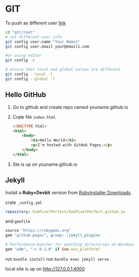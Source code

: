 # GIT 

To push as different user  [link](https://medium.com/@bivil/you-can-configure-an-individual-repo-to-use-a-specific-user-email-address-which-overrides-the-6e5f6521d5c9)

```bash
cd "git/root"
# set different user info
git config user.name "Your Name1"
git config user.email your@email1.com

#or using editor
git config -e

# ensure that local and global values are different
git config --local -l
git config --global -l
```





## Hello GitHub

1. Go to github and create repo named youname.github.io

2. Crate file `index.html`

   ```html
   <!DOCTYPE html>
   <html>
       <body>
           <h1>Hello World</h1>
           <p>I'm hosted with GitHub Pages.</p>
       </body>
   </html>
   ```

3. Ste is up on youname.github.io

## Jekyll

Install a **Ruby+Devkit** version from [RubyInstaller Downloads](https://rubyinstaller.org/downloads/).

crate `_config.yml`

```yml
repository: SubPixelPerfect/SubPixelPerfect.github.io
```

and `gemfile`

```ruby
source "https://rubygems.org"
gem "github-pages", group: :jekyll_plugins

# Performance-booster for watching directories on Windows
gem "wdm", "~> 0.1.0" if Gem.win_platform?
```

run `bundle install`
run `bundle exec jekyll serve`

local site is up on http://127.0.0.1:4000

